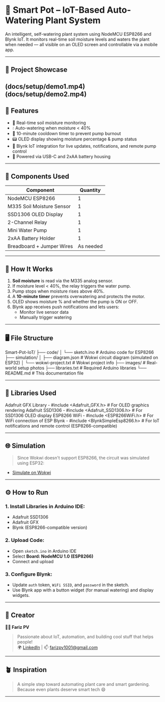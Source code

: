 # 🌱 Smart Pot – IoT-Based Auto-Watering Plant System

An intelligent, self-watering plant system using NodeMCU ESP8266 and Blynk IoT. It monitors real-time soil moisture levels and waters the plant when needed — all visible on an OLED screen and controllable via a mobile app.

---

## 📸 Project Showcase

(docs/setup/demo1.mp4)
(docs/setup/demo2.mp4)
---

## 🚀 Features

- 🌿 Real-time soil moisture monitoring
- 💧 Auto-watering when moisture < 40%
- 🔁 10-minute cooldown timer to prevent pump burnout
- 📟 OLED display showing moisture percentage & pump status
- 📲 Blynk IoT integration for live updates, notifications, and remote pump control
- 🔌 Powered via USB-C and 2xAA battery housing

---

## 🔧 Components Used

| Component           | Quantity |
|---------------------|----------|
| NodeMCU ESP8266     | 1        |
| M335 Soil Moisture Sensor | 1  |
| SSD1306 OLED Display| 1        |
| 2-Channel Relay     | 1        |
| Mini Water Pump     | 1        |
| 2xAA Battery Holder | 1        |
| Breadboard + Jumper Wires | As needed |

---

## 🧠 How It Works

1. **Soil moisture** is read via the M335 analog sensor.
2. If moisture level < 40%, the relay triggers the water pump.
3. Pump stops when moisture rises above 40%.
4. A **10-minute timer** prevents overwatering and protects the motor.
5. OLED shows moisture % and whether the pump is ON or OFF.
6. Blynk app receives push notifications and lets users:
   - Monitor live sensor data
   - Manually trigger watering

---

## 🖥️ File Structure

Smart-Pot-IoT/
├── code/
│ └── sketch.ino # Arduino code for ESP8266
├── simulation/
│ ├── diagram.json # Wokwi circuit diagram (simulated on ESP32)
│ └── wokwi-project.txt # Wokwi project info
├── images/ # Real-world setup photos
├── libraries.txt # Required Arduino libraries
└── README.md # This documentation file

---

## 🔌 Libraries Used

Adafruit GFX Library - #include <Adafruit_GFX.h>          # For OLED graphics rendering
Adafruit SSD1306     - #include <Adafruit_SSD1306.h>      # For SSD1306 OLED display
ESP8266 WiFi	     - #include <ESP8266WiFi.h>           # For WiFi connection of ESP
Blynk                - #include <BlynkSimpleEsp8266.h>    # For IoT notifications and remote control (ESP8266-compatible)


---

## 🌐 Simulation

> Since Wokwi doesn't support ESP8266, the circuit was simulated using ESP32:
- [Simulate on Wokwi](https://wokwi.com)

---

## ⚙️ How to Run

### 1. Install Libraries in Arduino IDE:
- Adafruit SSD1306
- Adafruit GFX
- Blynk (ESP8266-compatible version)

### 2. Upload Code:
- Open `sketch.ino` in Arduino IDE
- Select **Board: NodeMCU 1.0 (ESP8266)**
- Connect and upload

### 3. Configure Blynk:
- Update `auth` token, `WiFi SSID`, and `password` in the sketch.
- Use Blynk app with a button widget (for manual watering) and display widgets.

---

## 🧠 Creator

**👨‍💻 Fariz PV**  
> Passionate about IoT, automation, and building cool stuff that helps people!  
> 🌍 [LinkedIn](https://www.linkedin.com/in/muhammed-fariz-pv-3b9a22209/) | 📫 farizpv1001@gmail.com

---

## 🪴 Inspiration

> A simple step toward automating plant care and smart gardening. Because even plants deserve smart tech 😄

---

